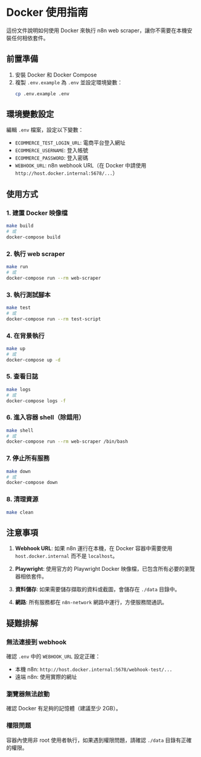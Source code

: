 # Docker 使用指南

這份文件說明如何使用 Docker 來執行 n8n web scraper，讓你不需要在本機安裝任何相依套件。

## 前置準備

1. 安裝 Docker 和 Docker Compose
2. 複製 `.env.example` 為 `.env` 並設定環境變數：
   ```bash
   cp .env.example .env
   ```

## 環境變數設定

編輯 `.env` 檔案，設定以下變數：

- `ECOMMERCE_TEST_LOGIN_URL`: 電商平台登入網址
- `ECOMMERCE_USERNAME`: 登入帳號
- `ECOMMERCE_PASSWORD`: 登入密碼
- `WEBHOOK_URL`: n8n webhook URL（在 Docker 中請使用 `http://host.docker.internal:5678/...`）

## 使用方式

### 1. 建置 Docker 映像檔

```bash
make build
# 或
docker-compose build
```

### 2. 執行 web scraper

```bash
make run
# 或
docker-compose run --rm web-scraper
```

### 3. 執行測試腳本

```bash
make test
# 或
docker-compose run --rm test-script
```

### 4. 在背景執行

```bash
make up
# 或
docker-compose up -d
```

### 5. 查看日誌

```bash
make logs
# 或
docker-compose logs -f
```

### 6. 進入容器 shell（除錯用）

```bash
make shell
# 或
docker-compose run --rm web-scraper /bin/bash
```

### 7. 停止所有服務

```bash
make down
# 或
docker-compose down
```

### 8. 清理資源

```bash
make clean
```

## 注意事項

1. **Webhook URL**: 如果 n8n 運行在本機，在 Docker 容器中需要使用 `host.docker.internal` 而不是 `localhost`。

2. **Playwright**: 使用官方的 Playwright Docker 映像檔，已包含所有必要的瀏覽器相依套件。

3. **資料儲存**: 如果需要儲存擷取的資料或截圖，會儲存在 `./data` 目錄中。

4. **網路**: 所有服務都在 `n8n-network` 網路中運行，方便服務間通訊。

## 疑難排解

### 無法連接到 webhook

確認 `.env` 中的 `WEBHOOK_URL` 設定正確：

- 本機 n8n: `http://host.docker.internal:5678/webhook-test/...`
- 遠端 n8n: 使用實際的網址

### 瀏覽器無法啟動

確認 Docker 有足夠的記憶體（建議至少 2GB）。

### 權限問題

容器內使用非 root 使用者執行，如果遇到權限問題，請確認 `./data` 目錄有正確的權限。
